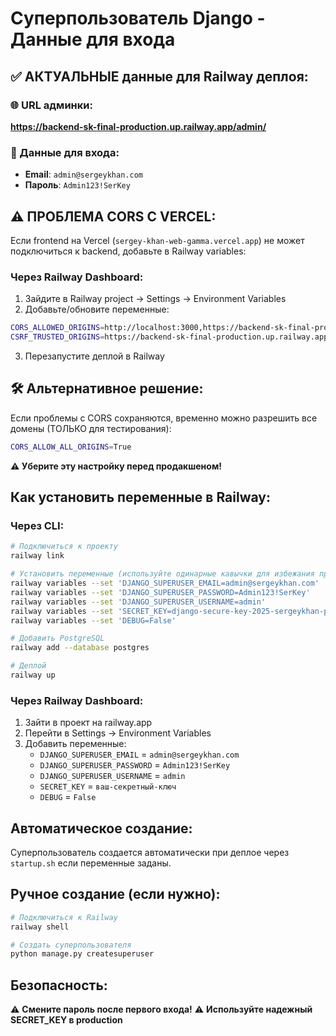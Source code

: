 # Суперпользователь Django - Данные для входа

## ✅ АКТУАЛЬНЫЕ данные для Railway деплоя:

### 🌐 URL админки:
**https://backend-sk-final-production.up.railway.app/admin/**

### 🔑 Данные для входа:
- **Email**: `admin@sergeykhan.com`
- **Пароль**: `Admin123!SerKey`

## ⚠️ ПРОБЛЕМА CORS С VERCEL:

Если frontend на Vercel (`sergey-khan-web-gamma.vercel.app`) не может подключиться к backend, добавьте в Railway variables:

### Через Railway Dashboard:
1. Зайдите в Railway project → Settings → Environment Variables
2. Добавьте/обновите переменные:

```bash
CORS_ALLOWED_ORIGINS=http://localhost:3000,https://backend-sk-final-production.up.railway.app,https://sergey-khan-web-gamma.vercel.app
CSRF_TRUSTED_ORIGINS=https://backend-sk-final-production.up.railway.app,https://sergey-khan-web-gamma.vercel.app,https://*.vercel.app
```

3. Перезапустите деплой в Railway

## 🛠️ Альтернативное решение:
Если проблемы с CORS сохраняются, временно можно разрешить все домены (ТОЛЬКО для тестирования):

```bash
CORS_ALLOW_ALL_ORIGINS=True
```

**⚠️ Уберите эту настройку перед продакшеном!**

## Как установить переменные в Railway:

### Через CLI:
```bash
# Подключиться к проекту
railway link

# Установить переменные (используйте одинарные кавычки для избежания проблем с zsh)
railway variables --set 'DJANGO_SUPERUSER_EMAIL=admin@sergeykhan.com'
railway variables --set 'DJANGO_SUPERUSER_PASSWORD=Admin123!SerKey'
railway variables --set 'DJANGO_SUPERUSER_USERNAME=admin'
railway variables --set 'SECRET_KEY=django-secure-key-2025-sergeykhan-production'
railway variables --set 'DEBUG=False'

# Добавить PostgreSQL
railway add --database postgres

# Деплой
railway up
```

### Через Railway Dashboard:
1. Зайти в проект на railway.app
2. Перейти в Settings → Environment Variables
3. Добавить переменные:
   - `DJANGO_SUPERUSER_EMAIL` = `admin@sergeykhan.com`
   - `DJANGO_SUPERUSER_PASSWORD` = `Admin123!SerKey`
   - `DJANGO_SUPERUSER_USERNAME` = `admin`
   - `SECRET_KEY` = `ваш-секретный-ключ`
   - `DEBUG` = `False`

## Автоматическое создание:
Суперпользователь создается автоматически при деплое через `startup.sh` если переменные заданы.

## Ручное создание (если нужно):
```bash
# Подключиться к Railway
railway shell

# Создать суперпользователя
python manage.py createsuperuser
```

## Безопасность:
⚠️ **Смените пароль после первого входа!**
⚠️ **Используйте надежный SECRET_KEY в production**
